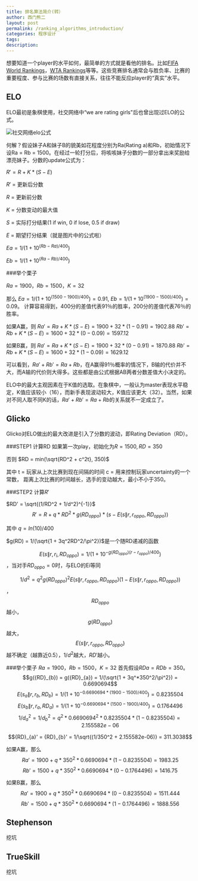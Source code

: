 ```yaml
---
title: 排名算法简介(转）
author: 西门熊二
layout: post
permalink: /ranking_algorithms_introduction/
categories: 程序设计
tags:
description: 
---
```

想要知道一个player的水平如何，最简单的方式就是看他的排名。比如[FIFA World Rankings](http://www.fifa.com/worldranking/rankingtable/index.html)，[WTA Rankings](http://www.wtatennis.com/singles-rankings)等等。这些竞赛排名通常会与胜负率、比赛的重要程度、参与比赛的场数有直接关系，往往不能反应player的“真实”水平。

## ELO
ELO最初是象棋使用，社交网络中“we are rating girls"后也曾出现过ELO的公式。

![社交网络elo公式](http://www.leighh.com/wp-content/uploads/2010/11/1286316260-The-Social-Network-window-algorithm.gif)

何解？假设妹子A和妹子B的貌美如花程度分别为Ra(Rating a)和Rb，初始情况下设Ra = Rb = 1500。在经过一轮打分后，将咳咳妹子分数的一部分拿出来奖励给漂亮妹子。分数的update公式为：

$R' = R + K * (S - E)$

$R'$ = 更新后分数

$R$ = 更新前分数

$K$ = 分数变动的最大值

$S$ = 实际打分结果(1 if win, 0 if lose, 0.5 if draw)

$E$ = 期望打分结果（就是图片中的公式啦）

$Ea = 1/(1 + 10^{(Rb - Ra)/400} )$

$Eb = 1/(1 + 10^{(Ra - Rb)/400} )$

###举个栗子

$Ra = 1900，Rb = 1500，K = 32$

那么 $Ea = 1/(1 + 10^{(1500 - 1900)/400} ) = 0.91$,
$Eb = 1/(1 + 10^{(1900 - 1500)/400} ) = 0.09$。
计算容易得到，400分的差值代表91％的胜率，200分的差值代表76％的胜率。

如果A赢，则
$Ra' = Ra + K * (S - E) = 1900 + 32 * (1 - 0.91) = 1902.88$
$Rb' = Rb + K * (S - E) = 1600 + 32 * (0 - 0.09) = 1597.12$

如果B赢，则
$Ra' = Ra + K * (S - E) = 1900 + 32 * (0 - 0.91) = 1870.88$
$Rb' = Rb + K * (S - E) = 1600 + 32 * (1 - 0.09) = 1629.12$

可以看到，$Ra' + Rb' = Ra + Rb$，在A赢得91％概率的情况下，B输的代价并不大，而A输的代价则大得多。这些都是由公式根据AB两者分数差值大小决定的。

ELO中的最大主观因素在于K值的选取。在象棋中，一般认为master表现水平稳定，K值应该较小（16），而新手表现波动较大，K值应该更大（32）。当然，如果对不同人取不同K的话，$Ra' + Rb' = Ra + Rb$的关系就不一定成立了。

## Glicko
Glicko对ELO做出的最大改进是引入了分数的波动，即Rating Deviation（RD）。

###STEP1 计算RD
如果第一次play，初始化为$R = 1500, RD = 350$

否则 $RD = min(\sqrt{RD^2 + c^2t}, 350)$

其中
t = 玩家从上次比赛到现在间隔的时间
c = 用来控制玩家uncertainty的一个常数，
距离上次比赛的时间越长，选手的变动越大，最小不小于350。

###STEP2 计算$R'$

$RD' = \sqrt{(1/RD^2 + 1/d^2)^{-1}}$
$$R' = R +q*RD^2*g({RD}_{oppo})*(s - E(s\|r, {r}_{oppo}, {RD}_{oppo}))$$

其中
$q = ln(10)/400$

$g(RD) = 1/(\sqrt{1 + 3q^2RD^2/\pi^2})$是一个随RD递减的函数

$$E(s\|r, {r}_{i}, {RD}_{oppo}) = 1/(1+10^{-g({RD}_{oppo})(r-{r}_{oppo})/400})$$，当对手${RD}_{oppo} = 0$时，与ELO的Ei等同

$$1/d^2 = q^2 g({RD}_{oppo})^2  E(s\|r, {r}_{oppo}, {RD}_{oppo})(1- E(s\|r, {r}_{oppo}, {RD}_{oppo}))$$，$${RD}_{oppo}$$越小，$$g({RD}_{oppo})$$越大，$$E(s\|r, {r}_{oppo}, {RD}_{oppo})$$越不确定（越靠近0.5），$1/d^2$越大，$RD'$越小。

###举个栗子
$Ra = 1900，Rb = 1500，K = 32$
首先假设$RDa = RDb = 350$。
$$g({RD}_{b}) =  g({RD}_{a}) = 1/(\sqrt{1 + 3q^*350^2/\pi^2}) = 0.6690694$$
$$E({s}_{a}\|r, {r}_{b}, {RD}_{b}) =  1/(1+10^{-0.6690694*(1900-1500)/400}) = 0.8235504$$
$$E({s}_{b}\|r, {r}_{a}, {RD}_{a}) =  1/(1+10^{-0.6690694*(1500-1900)/400}) = 0.1764496$$
$$1/{d}_{a}^2 = 1/{d}_{b}^2 =  q^2* 0.6690694^2*0.8235504*(1- 0.8235504)=2.155582e-06$$

$${RD}_{a}' = {RD}_{b}' = 1/\sqrt{(1/350^2 + 2.155582e-06)} = 311.3038$$

如果A赢，那么
$$Ra' = 1900 + q*350^2*0.6690694*(1 - 0.8235504) = 1983.25$$
$$Rb' = 1500 + q*350^2*0.6690694*(0 - 0.1764496) = 1416.75$$

如果B赢，那么
$$Ra' = 1900 + q*350^2*0.6690694*(0 - 0.8235504) = 1511.444$$
$$Rb' = 1500 + q*350^2*0.6690694*(1 - 0.1764496) = 1888.556$$

## Stephenson
挖坑

## TrueSkill
挖坑
